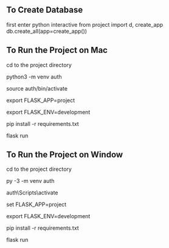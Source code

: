 To Create Database
------------------------------------------------
first enter python interactive
from project import d, create_app
db.create_all(app=create_app())

To Run the Project on Mac
------------------------------------------------
cd to the project directory

python3 -m venv auth

source auth/bin/activate

export FLASK_APP=project

export FLASK_ENV=development

pip install -r requirements.txt

flask run


To Run the Project on Window
------------------------------------------------
cd to the project directory

py -3 -m venv auth

auth\Scripts\activate

set FLASK_APP=project

export FLASK_ENV=development

pip install -r requirements.txt

flask run
